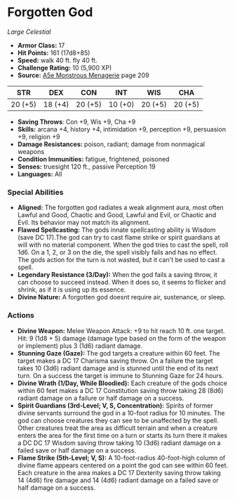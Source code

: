 # Forgotten God

*Large* *Celestial*

- **Armor Class:** 17
- **Hit Points:** 161 (17d8+85)
- **Speed:** walk 40 ft. fly 40 ft.
- **Challenge Rating:** 10 (5,900 XP)
- **Source:** [A5e Monstrous Menagerie](https://enpublishingrpg.com/products/level-up-monstrous-menagerie-a5e) page 209

| STR | DEX | CON | INT | WIS | CHA |
| --- | --- | --- | --- | --- | --- |
| 20 (+5) | 18 (+4) | 20 (+5) | 10 (+0) | 20 (+5) | 20 (+5) |

- **Saving Throws**: Con +9, Wis +9, Cha +9
- **Skills:** arcana +4, history +4, intimidation +9, perception +9, persuasion +9, religion +9
- **Damage Resistances:** poison, radiant; damage from nonmagical weapons
- **Condition Immunities:** fatigue, frightened, poisoned
- **Senses:** truesight 120 ft., passive Perception 19
- **Languages:** All
### Special Abilities
- **Aligned:** The forgotten god radiates a weak alignment aura, most often Lawful and Good, Chaotic and Good, Lawful and Evil, or Chaotic and Evil. Its behavior may not match its alignment.
- **Flawed Spellcasting:** The gods innate spellcasting ability is Wisdom (save DC 17).The god can try to cast flame strike or spirit guardians at will with no material component. When the god tries to cast the spell, roll 1d6. On a 1, 2, or 3 on the die, the spell visibly fails and has no effect. The gods action for the turn is not wasted, but it can't be used to cast a spell.
- **Legendary Resistance (3/Day):** When the god fails a saving throw, it can choose to succeed instead. When it does so, it seems to flicker and shrink, as if it is using up its essence.
- **Divine Nature:** A forgotten god doesnt require air, sustenance, or sleep.
### Actions
- **Divine Weapon:** Melee Weapon Attack: +9 to hit  reach 10 ft.  one target. Hit: 9 (1d8 + 5) damage (damage type based on the form of the weapon or implement) plus 3 (1d6) radiant damage.
- **Stunning Gaze (Gaze):** The god targets a creature within 60 feet. The target makes a DC 17 Charisma saving throw. On a failure  the target takes 10 (3d6) radiant damage and is stunned until the end of its next turn. On a success  the target is immune to Stunning Gaze for 24 hours.
- **Divine Wrath (1/Day, While Bloodied):** Each creature of the gods choice within 60 feet makes a DC 17 Constitution saving throw  taking 28 (8d6) radiant damage on a failure or half damage on a success.
- **Spirit Guardians (3rd-Level; V, S, Concentration):** Spirits of former divine servants surround the god in a 10-foot radius for 10 minutes. The god can choose creatures they can see to be unaffected by the spell. Other creatures treat the area as difficult terrain  and when a creature enters the area for the first time on a turn or starts its turn there  it makes a DC DC 17 Wisdom saving throw  taking 10 (3d6) radiant damage on a failed save or half damage on a success.
- **Flame Strike (5th-Level; V, S):** A 10-foot-radius  40-foot-high column of divine flame appears centered on a point the god can see within 60 feet. Each creature in the area makes a DC 17 Dexterity saving throw  taking 14 (4d6) fire damage and 14 (4d6) radiant damage on a failed save  or half damage on a success.


